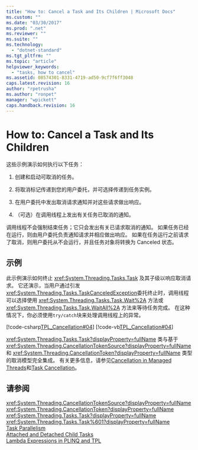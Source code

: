 ```yaml
---
title: "How to: Cancel a Task and Its Children | Microsoft Docs"
ms.custom: ""
ms.date: "03/30/2017"
ms.prod: ".net"
ms.reviewer: ""
ms.suite: ""
ms.technology: 
  - "dotnet-standard"
ms.tgt_pltfrm: ""
ms.topic: "article"
helpviewer_keywords: 
  - "tasks, how to cancel"
ms.assetid: 08574301-8331-4719-ad50-9cf7f6ff3048
caps.latest.revision: 16
author: "rpetrusha"
ms.author: "ronpet"
manager: "wpickett"
caps.handback.revision: 16
---
```

# How to: Cancel a Task and Its Children
这些示例演示如何执行以下任务：  
  
1.  创建和启动可取消的任务。  
  
2.  将取消标记传递到您的用户委托，并可选择传递到任务实例。  
  
3.  在用户委托中发出取消请求通知并对这些请求做出响应。  
  
4.  （可选）在调用线程上发出有关任务已取消的通知。  
  
 调用线程不会强制结束任务；它只会发出有关已请求取消的通知。  如果任务已经在运行，则由用户委托负责通知请求并相应做出响应。  如果在任务运行之前请求了取消，则用户委托从不会运行，并且任务对象将转换为 Canceled 状态。  
  
## 示例  
 此示例演示如何终止 <xref:System.Threading.Tasks.Task> 及其子级以响应取消请求。  它还演示，当用户通过引发 <xref:System.Threading.Tasks.TaskCanceledException>委托终止时，调用线程可以选择使用 <xref:System.Threading.Tasks.Task.Wait%2A> 方法或 <xref:System.Threading.Tasks.Task.WaitAll%2A> 方法来等待任务完成。  在这种情况下，你必须使用`try/catch`块来处理调用线程上的异常。  
  
 [!code-csharp[TPL_Cancellation#04](../../../samples/snippets/csharp/VS_Snippets_Misc/tpl_cancellation/cs/cancel1.cs#04)]
 [!code-vb[TPL_Cancellation#04](../../../samples/snippets/visualbasic/VS_Snippets_Misc/tpl_cancellation/vb/cancel1.vb#04)]  
  
 <xref:System.Threading.Tasks.Task?displayProperty=fullName> 类与基于 <xref:System.Threading.CancellationTokenSource?displayProperty=fullName> 和 <xref:System.Threading.CancellationToken?displayProperty=fullName> 类型的取消模型完全集成。  有关更多信息，请参见[Cancellation in Managed Threads](../../../docs/standard/threading/cancellation-in-managed-threads.md)和[Task Cancellation](../../../docs/standard/parallel-programming/task-cancellation.md)。  
  
## 请参阅  
 <xref:System.Threading.CancellationTokenSource?displayProperty=fullName>   
 <xref:System.Threading.CancellationToken?displayProperty=fullName>   
 <xref:System.Threading.Tasks.Task?displayProperty=fullName>   
 <xref:System.Threading.Tasks.Task%601?displayProperty=fullName>   
 [Task Parallelism](../../../docs/standard/parallel-programming/task-based-asynchronous-programming.md)   
 [Attached and Detached Child Tasks](../../../docs/standard/parallel-programming/attached-and-detached-child-tasks.md)   
 [Lambda Expressions in PLINQ and TPL](../../../docs/standard/parallel-programming/lambda-expressions-in-plinq-and-tpl.md)